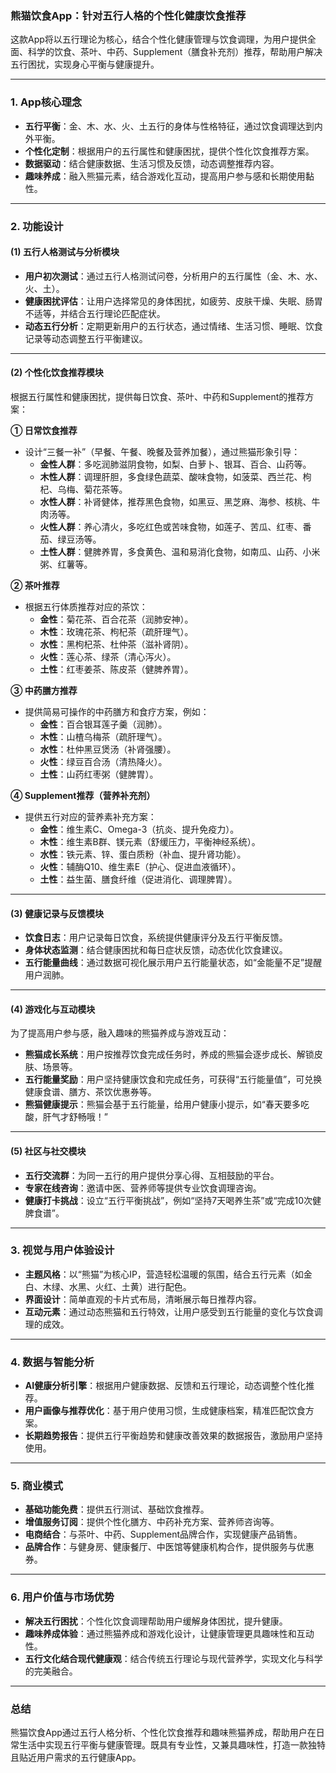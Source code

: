 ### **熊猫饮食App：针对五行人格的个性化健康饮食推荐**  
这款App将以五行理论为核心，结合个性化健康管理与饮食调理，为用户提供全面、科学的饮食、茶叶、中药、Supplement（膳食补充剂）推荐，帮助用户解决五行困扰，实现身心平衡与健康提升。

---

### **1. App核心理念**  
- **五行平衡**：金、木、水、火、土五行的身体与性格特征，通过饮食调理达到内外平衡。  
- **个性化定制**：根据用户的五行属性和健康困扰，提供个性化饮食推荐方案。  
- **数据驱动**：结合健康数据、生活习惯及反馈，动态调整推荐内容。  
- **趣味养成**：融入熊猫元素，结合游戏化互动，提高用户参与感和长期使用黏性。  

---

### **2. 功能设计**

#### **(1) 五行人格测试与分析模块**  
- **用户初次测试**：通过五行人格测试问卷，分析用户的五行属性（金、木、水、火、土）。  
- **健康困扰评估**：让用户选择常见的身体困扰，如疲劳、皮肤干燥、失眠、肠胃不适等，并结合五行理论匹配症状。  
- **动态五行分析**：定期更新用户的五行状态，通过情绪、生活习惯、睡眠、饮食记录等动态调整五行平衡建议。  

---

#### **(2) 个性化饮食推荐模块**  
根据五行属性和健康困扰，提供每日饮食、茶叶、中药和Supplement的推荐方案：  

**① 日常饮食推荐**  
- 设计“三餐一补”（早餐、午餐、晚餐及营养加餐），通过熊猫形象引导：  
   - **金性人群**：多吃润肺滋阴食物，如梨、白萝卜、银耳、百合、山药等。  
   - **木性人群**：调理肝胆，多食绿色蔬菜、酸味食物，如菠菜、西兰花、枸杞、乌梅、菊花茶等。  
   - **水性人群**：补肾健体，推荐黑色食物，如黑豆、黑芝麻、海参、核桃、牛肉汤等。  
   - **火性人群**：养心清火，多吃红色或苦味食物，如莲子、苦瓜、红枣、番茄、绿豆汤等。  
   - **土性人群**：健脾养胃，多食黄色、温和易消化食物，如南瓜、山药、小米粥、红薯等。  

**② 茶叶推荐**  
- 根据五行体质推荐对应的茶饮：  
   - **金性**：菊花茶、百合花茶（润肺安神）。  
   - **木性**：玫瑰花茶、枸杞茶（疏肝理气）。  
   - **水性**：黑枸杞茶、杜仲茶（滋补肾阴）。  
   - **火性**：莲心茶、绿茶（清心泻火）。  
   - **土性**：红枣姜茶、陈皮茶（健脾养胃）。  

**③ 中药膳方推荐**  
- 提供简易可操作的中药膳方和食疗方案，例如：  
   - **金性**：百合银耳莲子羹（润肺）。  
   - **木性**：山楂乌梅茶（疏肝理气）。  
   - **水性**：杜仲黑豆煲汤（补肾强腰）。  
   - **火性**：绿豆百合汤（清热降火）。  
   - **土性**：山药红枣粥（健脾胃）。  

**④ Supplement推荐（营养补充剂）**  
- 提供五行对应的营养素补充方案：  
   - **金性**：维生素C、Omega-3（抗炎、提升免疫力）。  
   - **木性**：维生素B群、镁元素（舒缓压力，平衡神经系统）。  
   - **水性**：铁元素、锌、蛋白质粉（补血、提升肾功能）。  
   - **火性**：辅酶Q10、维生素E（护心、促进血液循环）。  
   - **土性**：益生菌、膳食纤维（促进消化、调理脾胃）。  

---

#### **(3) 健康记录与反馈模块**  
- **饮食日志**：用户记录每日饮食，系统提供健康评分及五行平衡反馈。  
- **身体状态监测**：结合健康困扰和每日症状反馈，动态优化饮食建议。  
- **五行能量曲线**：通过数据可视化展示用户五行能量状态，如“金能量不足”提醒用户润肺。  

---

#### **(4) 游戏化与互动模块**  
为了提高用户参与感，融入趣味的熊猫养成与游戏互动：  
- **熊猫成长系统**：用户按推荐饮食完成任务时，养成的熊猫会逐步成长、解锁皮肤、场景等。  
- **五行能量奖励**：用户坚持健康饮食和完成任务，可获得“五行能量值”，可兑换健康食谱、膳方、茶饮优惠券等。  
- **熊猫健康提示**：熊猫会基于五行能量，给用户健康小提示，如“春天要多吃酸，肝气才舒畅哦！”  

---

#### **(5) 社区与社交模块**  
- **五行交流群**：为同一五行的用户提供分享心得、互相鼓励的平台。  
- **专家在线咨询**：邀请中医、营养师等提供专业饮食调理咨询。  
- **健康打卡挑战**：设立“五行平衡挑战”，例如“坚持7天喝养生茶”或“完成10次健脾食谱”。  

---

### **3. 视觉与用户体验设计**  
- **主题风格**：以“熊猫”为核心IP，营造轻松温暖的氛围，结合五行元素（如金白、木绿、水黑、火红、土黄）进行配色。  
- **界面设计**：简单直观的卡片式布局，清晰展示每日推荐内容。  
- **互动元素**：通过动态熊猫和五行特效，让用户感受到五行能量的变化与饮食调理的成效。  

---

### **4. 数据与智能分析**  
- **AI健康分析引擎**：根据用户健康数据、反馈和五行理论，动态调整个性化推荐。  
- **用户画像与推荐优化**：基于用户使用习惯，生成健康档案，精准匹配饮食方案。  
- **长期趋势报告**：提供五行平衡趋势和健康改善效果的数据报告，激励用户坚持使用。  

---

### **5. 商业模式**  
- **基础功能免费**：提供五行测试、基础饮食推荐。  
- **增值服务订阅**：提供个性化膳方、中药补充方案、营养师咨询等。  
- **电商结合**：与茶叶、中药、Supplement品牌合作，实现健康产品销售。  
- **品牌合作**：与健身房、健康餐厅、中医馆等健康机构合作，提供服务与优惠券。  

---

### **6. 用户价值与市场优势**  
- **解决五行困扰**：个性化饮食调理帮助用户缓解身体困扰，提升健康。  
- **趣味养成体验**：通过熊猫养成和游戏化设计，让健康管理更具趣味性和互动性。  
- **五行文化结合现代健康观**：结合传统五行理论与现代营养学，实现文化与科学的完美融合。  

---

### **总结**  
熊猫饮食App通过五行人格分析、个性化饮食推荐和趣味熊猫养成，帮助用户在日常生活中实现五行平衡与健康管理。既具有专业性，又兼具趣味性，打造一款独特且贴近用户需求的五行健康App。

